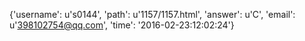 {'username': u's0144', 'path': u'1157/1157.html', 'answer': u'C', 'email': u'398102754@qq.com', 'time': '2016-02-23:12:02:24'}